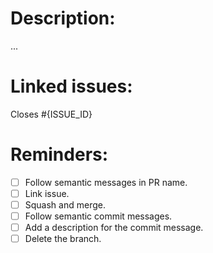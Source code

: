 # Description:
...

# Linked issues:
Closes #{ISSUE_ID} 

# Reminders:
- [ ] Follow semantic messages in PR name.
- [ ] Link issue.
- [ ] Squash and merge.
- [ ] Follow semantic commit messages.
- [ ] Add a description for the commit message.
- [ ] Delete the branch.
